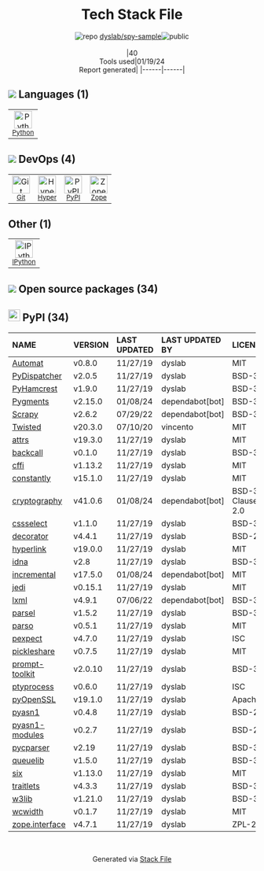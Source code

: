 <!--
&lt;--- Readme.md Snippet without images Start ---&gt;
## Tech Stack
dyslab/spy-sample is built on the following main stack:

- [Python](https://www.python.org) – Languages
- [Hyper](https://hyper.sh/) – Containers as a Service
- [IPython](http://ipython.org/index.html) – Shells
- [Zope](https://www.zope.org) – Web Servers

Full tech stack [here](/techstack.md)

&lt;--- Readme.md Snippet without images End ---&gt;

&lt;--- Readme.md Snippet with images Start ---&gt;
## Tech Stack
dyslab/spy-sample is built on the following main stack:

- <img width='25' height='25' src='https://img.stackshare.io/service/993/pUBY5pVj.png' alt='Python'/> [Python](https://www.python.org) – Languages
- <img width='25' height='25' src='https://img.stackshare.io/service/3125/xSVaubUG_400x400.jpg' alt='Hyper'/> [Hyper](https://hyper.sh/) – Containers as a Service
- <img width='25' height='25' src='https://img.stackshare.io/service/4477/820a0bb9a44fe5a1d640993ab1e6fd84_400x400.png' alt='IPython'/> [IPython](http://ipython.org/index.html) – Shells
- <img width='25' height='25' src='https://img.stackshare.io/service/6969/zopeHIres_400x400.jpg' alt='Zope'/> [Zope](https://www.zope.org) – Web Servers

Full tech stack [here](/techstack.md)

&lt;--- Readme.md Snippet with images End ---&gt;
-->
<div align="center">

# Tech Stack File
![](https://img.stackshare.io/repo.svg "repo") [dyslab/spy-sample](https://github.com/dyslab/spy-sample)![](https://img.stackshare.io/public_badge.svg "public")
<br/><br/>
|40<br/>Tools used|01/19/24 <br/>Report generated|
|------|------|
</div>

## <img src='https://img.stackshare.io/languages.svg'/> Languages (1)
<table><tr>
  <td align='center'>
  <img width='36' height='36' src='https://img.stackshare.io/service/993/pUBY5pVj.png' alt='Python'>
  <br>
  <sub><a href="https://www.python.org">Python</a></sub>
  <br>
  <sub></sub>
</td>

</tr>
</table>

## <img src='https://img.stackshare.io/devops.svg'/> DevOps (4)
<table><tr>
  <td align='center'>
  <img width='36' height='36' src='https://img.stackshare.io/service/1046/git.png' alt='Git'>
  <br>
  <sub><a href="http://git-scm.com/">Git</a></sub>
  <br>
  <sub></sub>
</td>

<td align='center'>
  <img width='36' height='36' src='https://img.stackshare.io/service/3125/xSVaubUG_400x400.jpg' alt='Hyper'>
  <br>
  <sub><a href="https://hyper.sh/">Hyper</a></sub>
  <br>
  <sub></sub>
</td>

<td align='center'>
  <img width='36' height='36' src='https://img.stackshare.io/service/12572/-RIWgodF_400x400.jpg' alt='PyPI'>
  <br>
  <sub><a href="https://pypi.org/">PyPI</a></sub>
  <br>
  <sub></sub>
</td>

<td align='center'>
  <img width='36' height='36' src='https://img.stackshare.io/service/6969/zopeHIres_400x400.jpg' alt='Zope'>
  <br>
  <sub><a href="https://www.zope.org">Zope</a></sub>
  <br>
  <sub></sub>
</td>

</tr>
</table>

## Other (1)
<table><tr>
  <td align='center'>
  <img width='36' height='36' src='https://img.stackshare.io/service/4477/820a0bb9a44fe5a1d640993ab1e6fd84_400x400.png' alt='IPython'>
  <br>
  <sub><a href="http://ipython.org/index.html">IPython</a></sub>
  <br>
  <sub></sub>
</td>

</tr>
</table>


## <img src='https://img.stackshare.io/group.svg' /> Open source packages (34)</h2>

## <img width='24' height='24' src='https://img.stackshare.io/service/12572/-RIWgodF_400x400.jpg'/> PyPI (34)

|NAME|VERSION|LAST UPDATED|LAST UPDATED BY|LICENSE|VULNERABILITIES|
|:------|:------|:------|:------|:------|:------|
|[Automat](https://pypi.org/project/Automat)|v0.8.0|11/27/19|dyslab |MIT|N/A|
|[PyDispatcher](https://pypi.org/project/PyDispatcher)|v2.0.5|11/27/19|dyslab |BSD-3-Clause|N/A|
|[PyHamcrest](https://pypi.org/project/PyHamcrest)|v1.9.0|11/27/19|dyslab |BSD-3-Clause|N/A|
|[Pygments](https://pypi.org/project/Pygments)|v2.15.0|01/08/24|dependabot[bot] |BSD-3-Clause|N/A|
|[Scrapy](https://pypi.org/project/Scrapy)|v2.6.2|07/29/22|dependabot[bot] |BSD-3-Clause|N/A|
|[Twisted](https://pypi.org/project/Twisted)|v20.3.0|07/10/20|vincento |MIT|N/A|
|[attrs](https://pypi.org/project/attrs)|v19.3.0|11/27/19|dyslab |MIT|N/A|
|[backcall](https://pypi.org/project/backcall)|v0.1.0|11/27/19|dyslab |BSD-3-Clause|N/A|
|[cffi](https://pypi.org/project/cffi)|v1.13.2|11/27/19|dyslab |MIT|N/A|
|[constantly](https://pypi.org/project/constantly)|v15.1.0|11/27/19|dyslab |MIT|N/A|
|[cryptography](https://pypi.org/project/cryptography)|v41.0.6|01/08/24|dependabot[bot] |BSD-3-Clause,Apache-2.0|N/A|
|[cssselect](https://pypi.org/project/cssselect)|v1.1.0|11/27/19|dyslab |BSD-3-Clause|N/A|
|[decorator](https://pypi.org/project/decorator)|v4.4.1|11/27/19|dyslab |BSD-2-Clause|N/A|
|[hyperlink](https://pypi.org/project/hyperlink)|v19.0.0|11/27/19|dyslab |MIT|N/A|
|[idna](https://pypi.org/project/idna)|v2.8|11/27/19|dyslab |BSD-3-Clause|N/A|
|[incremental](https://pypi.org/project/incremental)|v17.5.0|01/08/24|dependabot[bot] |MIT|N/A|
|[jedi](https://pypi.org/project/jedi)|v0.15.1|11/27/19|dyslab |MIT|N/A|
|[lxml](https://pypi.org/project/lxml)|v4.9.1|07/06/22|dependabot[bot] |BSD-3-Clause|N/A|
|[parsel](https://pypi.org/project/parsel)|v1.5.2|11/27/19|dyslab |BSD-3-Clause|N/A|
|[parso](https://pypi.org/project/parso)|v0.5.1|11/27/19|dyslab |MIT|N/A|
|[pexpect](https://pypi.org/project/pexpect)|v4.7.0|11/27/19|dyslab |ISC|N/A|
|[pickleshare](https://pypi.org/project/pickleshare)|v0.7.5|11/27/19|dyslab |MIT|N/A|
|[prompt-toolkit](https://pypi.org/project/prompt-toolkit)|v2.0.10|11/27/19|dyslab |BSD-3-Clause|N/A|
|[ptyprocess](https://pypi.org/project/ptyprocess)|v0.6.0|11/27/19|dyslab |ISC|N/A|
|[pyOpenSSL](https://pypi.org/project/pyOpenSSL)|v19.1.0|11/27/19|dyslab |Apache-2.0|N/A|
|[pyasn1](https://pypi.org/project/pyasn1)|v0.4.8|11/27/19|dyslab |BSD-2-Clause|N/A|
|[pyasn1-modules](https://pypi.org/project/pyasn1-modules)|v0.2.7|11/27/19|dyslab |BSD-2-Clause|N/A|
|[pycparser](https://pypi.org/project/pycparser)|v2.19|11/27/19|dyslab |BSD-3-Clause|N/A|
|[queuelib](https://pypi.org/project/queuelib)|v1.5.0|11/27/19|dyslab |BSD-3-Clause|N/A|
|[six](https://pypi.org/project/six)|v1.13.0|11/27/19|dyslab |MIT|N/A|
|[traitlets](https://pypi.org/project/traitlets)|v4.3.3|11/27/19|dyslab |BSD-3-Clause|N/A|
|[w3lib](https://pypi.org/project/w3lib)|v1.21.0|11/27/19|dyslab |BSD-3-Clause|N/A|
|[wcwidth](https://pypi.org/project/wcwidth)|v0.1.7|11/27/19|dyslab |MIT|N/A|
|[zope.interface](https://pypi.org/project/zope.interface)|v4.7.1|11/27/19|dyslab |ZPL-2.1|N/A|

<br/>
<div align='center'>

Generated via [Stack File](https://github.com/marketplace/stack-file)
